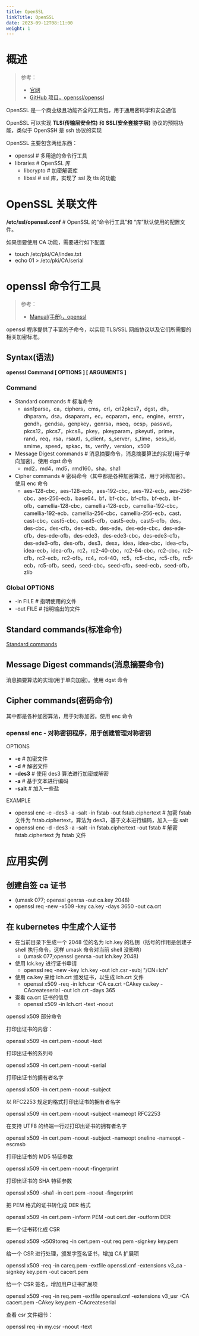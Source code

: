 ```yaml
---
title: OpenSSL
linkTitle: OpenSSL
date: 2023-09-12T08:11:00
weight: 1
---
```


# 概述

> 参考：
>
> - [官网](https://www.openssl.org/)
> - [GitHub 项目，openssl/openssl](https://github.com/openssl/openssl)

OpenSSL 是一个商业级且功能齐全的工具包，用于通用密码学和安全通信

OpenSSL 可以实现 **TLS(传输层安全性)** 和 **SSL(安全套接字层)** 协议的预期功能，类似于 OpenSSH 是 ssh 协议的实现

OpenSSL 主要包含两组东西：

- openssl # 多用途的命令行工具
- libraries # OpenSSL 库
  - libcrypto # 加密解密库
  - libssl # ssl 库，实现了 ssl 及 tls 的功能

# OpenSSL 关联文件

**/etc/ssl/openssl.conf** # OpenSSL 的“命令行工具”和 “库”默认使用的配置文件。

如果想要使用 CA 功能，需要进行如下配置

- touch /etc/pki/CA/index.txt
- echo 01 > /etc/pki/CA/serial

# openssl 命令行工具

> 参考：
>
> - [Manual(手册)，openssl](https://www.openssl.org/docs/manmaster/man1/openssl.html)

openssl 程序提供了丰富的子命令，以实现 TLS/SSL 网络协议以及它们所需要的相关加密标准。

## Syntax(语法)

**openssl Command \[ OPTIONS ] \[ ARGUMENTS ]**

### Command

- Standard commands # 标准命令
  - asn1parse，ca，ciphers，cms，crl，crl2pkcs7，dgst，dh，dhparam，dsa，dsaparam，ec，ecparam，enc，engine，errstr，gendh，gendsa，genpkey，genrsa，nseq，ocsp，passwd，pkcs12，pkcs7，pkcs8，pkey，pkeyparam，pkeyutl，prime，rand，req，rsa，rsautl，s_client，s_server，s_time，sess_id，smime，speed，spkac，ts，verify，version，x509
- Message Digest commands # 消息摘要命令，消息摘要算法的实现(用于单向加密)。使用 dgst 命令
  - md2，md4，md5，rmd160，sha，sha1
- Cipher commands # 密码命令（其中都是各种加密算法，用于对称加密）。使用 enc 命令
  - aes-128-cbc，aes-128-ecb，aes-192-cbc，aes-192-ecb，aes-256-cbc，aes-256-ecb，base64，bf，bf-cbc，bf-cfb，bf-ecb，bf-ofb，camellia-128-cbc，camellia-128-ecb，camellia-192-cbc，camellia-192-ecb，camellia-256-cbc，camellia-256-ecb，cast，cast-cbc，cast5-cbc，cast5-cfb，cast5-ecb，cast5-ofb，des，des-cbc，des-cfb，des-ecb，des-ede，des-ede-cbc，des-ede-cfb，des-ede-ofb，des-ede3，des-ede3-cbc，des-ede3-cfb，des-ede3-ofb，des-ofb，des3，desx，idea，idea-cbc，idea-cfb，idea-ecb，idea-ofb，rc2，rc2-40-cbc，rc2-64-cbc，rc2-cbc，rc2-cfb，rc2-ecb，rc2-ofb，rc4，rc4-40，rc5，rc5-cbc，rc5-cfb，rc5-ecb，rc5-ofb，seed，seed-cbc，seed-cfb，seed-ecb，seed-ofb，zlib

### Global OPTIONS

- -in FILE # 指明使用的文件
- -out FILE # 指明输出的文件

## Standard commands(标准命令)

[Standard commands](docs/7.信息安全/Crypto%20mgmt/OpenSSL/Standard%20commands.md)

## Message Digest commands(消息摘要命令)

消息摘要算法的实现(用于单向加密)。使用 dgst 命令

## Cipher commands(密码命令)

其中都是各种加密算法，用于对称加密。使用 enc 命令

### openssl enc - 对称密钥程序，用于创建管理对称密钥

OPTIONS

- **-e** # 加密文件
- **-d** # 解密文件
- **-des3** # 使用 des3 算法进行加密或解密
- **-a** # 基于文本进行编码
- **-salt** # 加入一些盐

EXAMPLE

- openssl enc -e -des3 -a -salt -in fstab -out fstab.ciphertext # 加密 fstab 文件为 fstab.ciphertext，算法为 des3，基于文本进行编码，加入一些 salt
- openssl enc -d -des3 -a -salt -in fstab.ciphertext -out fstab # 解密 fstab.ciphertext 为 fstab 文件

# 应用实例

## 创建自签 ca 证书

- (umask 077; openssl genrsa -out ca.key 2048)
- openssl req -new -x509 -key ca.key -days 3650 -out ca.crt

## 在 kubernetes 中生成个人证书

- 在当前目录下生成一个 2048 位的名为 lch.key 的私钥（括号的作用是创建子 shell 执行命令，这样 umask 命令对当前 shell 没影响）
  - (umask 077;openssl genrsa -out lch.key 2048)
- 使用 lck.key 进行证书申请
  - openssl req -new -key lch.key -out lch.csr -subj "/CN=lch"
- 使用 ca.key 来给 lch.crt 颁发证书，以生成 lch.crt 文件
  - openssl x509 -req -in lch.csr -CA ca.crt -CAkey ca.key -CAcreateserial -out lch.crt -days 365
- 查看 ca.crt 证书的信息
  - openssl x509 -in lch.crt -text -noout

openssl x509 部分命令

打印出证书的内容：

openssl x509 -in cert.pem -noout -text

打印出证书的系列号

openssl x509 -in cert.pem -noout -serial

打印出证书的拥有者名字

openssl x509 -in cert.pem -noout -subject

以 RFC2253 规定的格式打印出证书的拥有者名字

openssl x509 -in cert.pem -noout -subject -nameopt RFC2253

在支持 UTF8 的终端一行过打印出证书的拥有者名字

openssl x509 -in cert.pem -noout -subject -nameopt oneline -nameopt -escmsb

打印出证书的 MD5 特征参数

openssl x509 -in cert.pem -noout -fingerprint

打印出证书的 SHA 特征参数

openssl x509 -sha1 -in cert.pem -noout -fingerprint

把 PEM 格式的证书转化成 DER 格式

openssl x509 -in cert.pem -inform PEM -out cert.der -outform DER

把一个证书转化成 CSR

openssl x509 -x509toreq -in cert.pem -out req.pem -signkey key.pem

给一个 CSR 进行处理，颁发字签名证书，增加 CA 扩展项

openssl x509 -req -in careq.pem -extfile openssl.cnf -extensions v3_ca -signkey key.pem -out cacert.pem

给一个 CSR 签名，增加用户证书扩展项

openssl x509 -req -in req.pem -extfile openssl.cnf -extensions v3_usr -CA cacert.pem -CAkey key.pem -CAcreateserial

查看 csr 文件细节：

openssl req -in my.csr -noout -text
